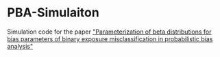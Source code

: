 # PBA-Simulaiton
Simulation code for the paper ["Parameterization of beta distributions for bias parameters of binary exposure misclassification in probabilistic bias analysis"](https://journals.lww.com/epidem/abstract/2025/03000/parameterization_of_beta_distributions_for_bias.12.aspx?context=featuredarticles&collectionid=1)
